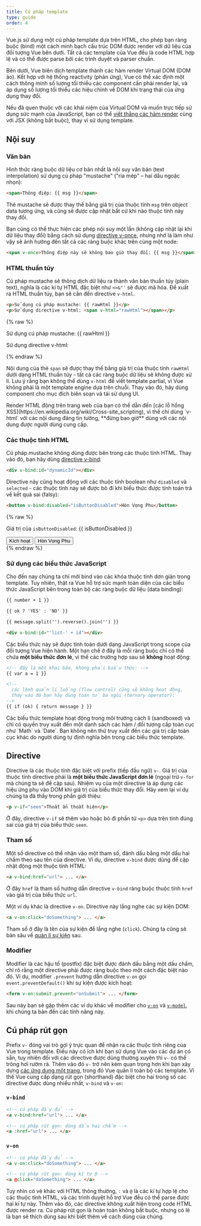 ```yaml
---
title: Cú pháp template
type: guide
order: 4
---
```


Vue.js sử dụng một cú pháp template dựa trên HTML, cho phép bạn ràng buộc (bind) một cách minh bạch cấu trúc DOM được render với dữ liệu của đối tượng Vue bên dưới. Tất cả các template của Vue đều là code HTML hợp lệ và có thể được parse bởi các trình duyệt và parser chuẩn.

Bên dưới, Vue biên dịch template thành các hàm render Virtual DOM (DOM ảo). Kết hợp với hệ thống reactivity (phản ứng), Vue có thể xác định một cách thông minh số lượng tối thiểu các component cần phải render lại, và áp dụng số lượng tối thiểu các hiệu chỉnh về DOM khi trạng thái của ứng dụng thay đổi.

Nếu đã quen thuộc với các khái niệm của Virtual DOM và muốn trực tiếp sử dụng sức mạnh của JavaScript, bạn có thể [viết thẳng các hàm render](render-function.html) cùng với JSX (không bắt buộc), thay vì sử dụng template.

## Nội suy

### Văn bản

Hình thức ràng buộc dữ liệu cơ bản nhất là nội suy văn bản (text interpolation) sử dụng cú pháp "mustache" ("ria mép" – hai dấu ngoặc nhọn):

``` html
<span>Thông điệp: {{ msg }}</span>
```

Thẻ mustache sẽ được thay thế bằng giá trị của thuộc tính `msg` trên object data tương ứng, và cũng sẽ được cập nhật bất cứ khi nào thuộc tính này thay đổi.

Bạn cũng có thể thực hiện các phép nội suy một lần (không cập nhật lại khi dữ liệu thay đổi) bằng cách sử dụng [directive v-once](../api/#v-once), nhưng nhớ là làm như vậy sẽ ảnh hưởng đến tất cả các ràng buộc khác trên cùng một node:

``` html
<span v-once>Thông điệp này sẽ không bao giờ thay đổi: {{ msg }}</span>
```

### HTML thuần túy

Cú pháp mustache sẽ thông dịch dữ liệu ra thành văn bản thuần túy (plain text), nghĩa là các kí tự HTML đặc biệt như `<>&"'` sẽ được mã hóa. Để xuất ra HTML thuần túy, bạn sẽ cần đến directive `v-html`.

``` html
<p>Sử dụng cú pháp mustache: {{ rawHtml }}</p>
<p>Sử dụng directive v-html: <span v-html="rawHtml"></span></p>
```

{% raw %}
<div id="example1" class="demo">
  <p>Sử dụng cú pháp mustache: {{ rawHtml }}</p>
  <p>Sử dụng directive v-html: <span v-html="rawHtml"></span></p>
</div>
<script>
new Vue({
  el: '#example1',
  data: function () {
  	return {
  	  rawHtml: '<span style="color: red"></span>'
  	}
  }
})
</script>
{% endraw %}

Nội dung của thẻ `span` sẽ được thay thế bằng giá trị của thuộc tính `rawHtml` dưới dạng HTML thuần túy - tất cả các ràng buộc dữ liệu sẽ không được xử lí. Lưu ý rằng bạn không thể dùng `v-html` để viết template partial, vì Vue không phải là một template engine dựa trên chuỗi. Thay vào đó, hãy dùng component cho mục đích biên soạn và tái sử dụng UI.

<p class="tip">Render HTML động trên trang web của bạn có thể dẫn đến [các lỗ hổng XSS](https://en.wikipedia.org/wiki/Cross-site_scripting), vì thế chỉ dùng `v-html` với các nội dung đáng tin tưởng, **đừng bao giờ** dùng với các nội dung được người dùng cung cấp.</p>

### Các thuộc tính HTML

Cú pháp mustache không dùng được bên trong các thuộc tính HTML. Thay vào đó, bạn hãy dùng [directive v-bind](../api/#v-bind):

``` html
<div v-bind:id="dynamicId"></div>
```

Directive này cũng hoạt động với các thuộc tính boolean như `disabled` và `selected` - các thuộc tính này sẽ được bỏ đi khi biểu thức được tính toán trả về kết quả sai (falsy):

``` html
<button v-bind:disabled="isButtonDisabled">Hòn Vọng Phu</button>
```

{% raw %}
<div id="example2" class="demo">
  <p>Giá trị của <code>isButtonDisabled</code>: {{ isButtonDisabled }}</p>
  <button @click="toggleDisabledProperty">Kích hoạt</button>
  <button v-bind:disabled="isButtonDisabled">Hòn Vọng Phu</button>
</div>
<script>
new Vue({
  el: '#example2',
  data: function () {
  	return {
  	  isButtonDisabled: true
  	}
  },
  methods: {
  	toggleDisabledProperty: function () {
  	  this.isButtonDisabled = !this.isButtonDisabled
  	}
  }
})
</script>
{% endraw %}


### Sử dụng các biểu thức JavaScript

Cho đến nay chúng ta chỉ mới bind vào các khóa thuộc tính dơn giản trong template. Tuy nhiên, thật ra Vue hỗ trợ sức mạnh toàn diện của các biểu thức JavaScript bên trong toàn bộ các ràng buộc dữ liệu (data binding):

``` html
{{ number + 1 }}

{{ ok ? 'YES' : 'NO' }}

{{ message.split('').reverse().join('') }}

<div v-bind:id="'list-' + id"></div>
```

Các biểu thức này sẽ được tính toán dưới dạng JavaScript trong scope của đối tượng Vue hiện hành. Một hạn chế ở đây là mỗi ràng buộc chỉ có thể chứa **một biểu thức đơn lẻ**, vì thế các trường hợp sau sẽ **không** hoạt động:

``` html
<!-- đây là một khai báo, không phải biểu thức: -->
{{ var a = 1 }}

<!--
  các lệnh quản lí luồng (flow control) cũng sẽ không hoạt động,
  thay vào đó bạn hãy dùng toán tử ba ngôi (ternary operator):
-->
{{ if (ok) { return message } }}
```

<p class="tip">Các biểu thức template hoạt động trong môi trường cách li (sandboxed) và chỉ có quyền truy xuất đến một danh sách các hàm / đối tượng cấp toàn cục như `Math` và `Date`. Bạn không nên thử truy xuất đến các giá trị cấp toàn cục khác do người dùng tự định nghĩa bên trong các biểu thức template.</p>

## Directive

Directive là các thuộc tính đặc biệt với prefix (tiếp đầu ngữ) `v-`. Giá trị của thuộc tính directive phải là **một biểu thức JavaScript đơn lẻ** (ngoại trừ `v-for` mà chúng ta sẽ đề cập sau). Nhiệm vụ của một directive là áp dụng các hiệu ứng phụ vào DOM khi giá trị của biểu thức thay đổi. Hãy xem lại ví dụ chúng ta đã thấy trong phần giới thiệu:

``` html
<p v-if="seen">Thoắt ẩn thoắt hiện</p>
```

Ở đây, directive `v-if` sẽ thêm vào hoặc bỏ đi phần tử `<p>` dựa trên tính đúng sai của giá trị của biểu thức `seen`.

### Tham số

Một số directive có thể nhận vào một tham số, đánh dấu bằng một dấu hai chấm theo sau tên của directive. Ví dụ, directive `v-bind` được dùng để cập nhật động  một thuộc tính HTML:

``` html
<a v-bind:href="url"> ... </a>
```

Ở đây `href` là tham số hướng dẫn directive `v-bind` ràng buộc thuộc tính `href` vào giá trị của biểu thức `url`.

Một ví dụ khác là directive `v-on`. Directive này lắng nghe các sự kiện DOM:

``` html
<a v-on:click="doSomething"> ... </a>
```

Tham số ở đây là tên của sự kiện để lắng nghe (`click`). Chúng ta cũng sẽ bàn sâu về [quản lí sự kiện](events.html) sau.

### Modifier

Modifier là các hậu tố (postfix) đặc biệt được đánh dấu bằng một dấu chấm, chỉ rõ rằng một directive phải được ràng buộc theo một cách đặc biệt nào đó. Ví dụ, modifier `.prevent` hướng dẫn directive `v-on` gọi `event.preventDefault()` khi sự kiện được kích hoạt:

``` html
<form v-on:submit.prevent="onSubmit"> ... </form>
```

Sau này bạn sẽ gặp thêm các ví dụ khác về modifier cho [`v-on`](events.html#Event-modifier) và [`v-model`](forms.html#Modifier), khi chúng ta bàn đến các tính năng này.

## Cú pháp rút gọn

Prefix `v-` đóng vai trò gợi ý trực quan để nhận ra các thuộc tính riêng của Vue trong template. Điều này có ích khi bạn sử dụng Vue vào các dự án có sẵn, tuy nhiên đối với các directive được dùng thường xuyên thì `v-` có thể trông hơi rườm rà. Thêm vào đó `v-` trở nên kém quan trọng hơn khi bạn xây dựng [các ứng dụng một trang](https://en.wikipedia.org/wiki/Single-page_application), trong đó Vue quản lí toàn bộ các template. Vì thế Vue cung cấp dạng rút gọn (shorthand) đặc biệt cho hai trong số các directive được dùng nhiều nhất, `v-bind` và `v-on`:

### `v-bind`

``` html
<!-- cú pháp đầy đủ -->
<a v-bind:href="url"> ... </a>

<!-- cú pháp rút gọn: dùng dấu hai chấm -->
<a :href="url"> ... </a>
```

### `v-on`

``` html
<!-- cú pháp đầy đủ -->
<a v-on:click="doSomething"> ... </a>

<!-- cú pháp rút gọn: dùng kí tự @ -->
<a @click="doSomething"> ... </a>
```

Tuy nhìn có vẻ khác với HTML thông thường, `:` và `@` là các kí tự hợp lệ cho các thuộc tính HTML, và các trình duyệt hỗ trợ Vue đều có thể parse được hai kí tự này. Thêm vào đó, các directive không xuất hiện trong code HTML được render ra. Cú pháp rút gọn là hoàn toàn không bắt buộc, nhưng có lẽ là bạn sẽ thích dùng sau khi biết thêm về cách dùng của chúng.
